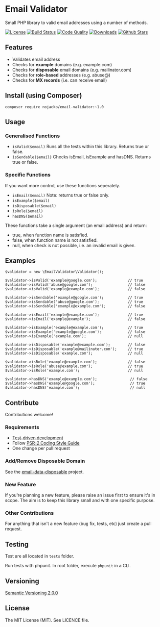 # Email Validator
Small PHP library to valid email addresses using a number of methods.

[![License](https://img.shields.io/github/license/nojacko/email-validator.svg)](https://github.com/nojacko/email-validator/blob/master/LICENSE)
[![Build Status](https://img.shields.io/travis/nojacko/email-validator.svg)](https://travis-ci.org/nojacko/email-validator)
[![Code Quality](https://img.shields.io/codacy/7b3a2c246622431abd1fc4e2750aae1b.svg)](https://www.codacy.com/app/nojacko/email-validator)
[![Downloads](https://img.shields.io/packagist/dm/nojacko/email-validator.svg)](https://packagist.org/packages/nojacko/email-validator)
[![Github Stars](https://img.shields.io/github/stars/nojacko/email-validator.svg)](https://github.com/nojacko/email-validator/stargazers)

## Features
* Validates email address
* Checks for **example** domains (e.g. example.com)
* Checks for **disposable** email domains (e.g. mailinator.com)
* Checks for **role-based** addresses (e.g. abuse@)
* Checks for **MX records** (i.e. can receive email)

## Install (using Composer)
```
composer require nojacko/email-validator:~1.0
```

## Usage
### Generalised Functions
* ```isValid($email)``` Runs all the tests within this library. Returns true or false.
* ```isSendable($email)``` Checks isEmail, isExample and hasDNS. Returns true or false.


### Specific Functions
If you want more control, use these functions seperately.

* ```isEmail($email)``` Note: returns true or false only.
* ```isExample($email)```
* ```isDisposable($email)```
* ```isRole($email)```
* ```hasDNS($email)```

These functions take a single argument (an email address) and return:

* true, when function name is satisfied.
* false, when function name is not satisfied.
* null, when check is not possible, i.e. an invalid email is given.


## Examples
```
$validator = new \EmailValidator\Validator();

$validator->isValid('example@google.com');              // true
$validator->isValid('abuse@google.com');                // false
$validator->isValid('example@example.com');             // false

$validator->isSendable('example@google.com');           // true
$validator->isSendable('abuse@google.com');             // true
$validator->isSendable('example@example.com');          // false

$validator->isEmail('example@example.com');             // true
$validator->isEmail('example@example');                 // false

$validator->isExample('example@example.com');           // true
$validator->isExample('example@google.com');            // false
$validator->isExample('example.com');                   // null

$validator->isDisposable('example@example.com');        // false
$validator->isDisposable('example@mailinater.com');     // true
$validator->isDisposable('example.com');                // null

$validator->isRole('example@example.com');              // false
$validator->isRole('abuse@example.com');                // true
$validator->isRole('example.com');                      // null

$validator->hasDNS('example@example.com');               // false
$validator->hasDNS('example@google.com');                // true
$validator->hasDNS('example.com');                       // null
```

## Contribute
Contributions welcome!

### Requirements
* [Test-driven development](http://en.wikipedia.org/wiki/Test-driven_development)
* Follow [PSR-2 Coding Style Guide](https://github.com/php-fig/fig-standards/blob/master/accepted/PSR-2-coding-style-guide.md)
* One change per pull request

### Add/Remove Disposable Domain
See the  [email-data-disposable](https://github.com/nojacko/email-data-disposable) project.

### New Feature
If you're planning a new feature, please raise an issue first to ensure it's in scope. The aim is to keep this library small and with one specific purpose.

### Other Contributions
For anything that isn't a new feature (bug fix, tests, etc) just create a pull request.


## Testing
Test are all located in ```tests``` folder.

Run tests with phpunit. In root folder, execute ```phpunit``` in a CLI.


## Versioning
[Semantic Versioning 2.0.0](http://semver.org/spec/v2.0.0.html)

## License
The MIT License (MIT). See LICENCE file.
